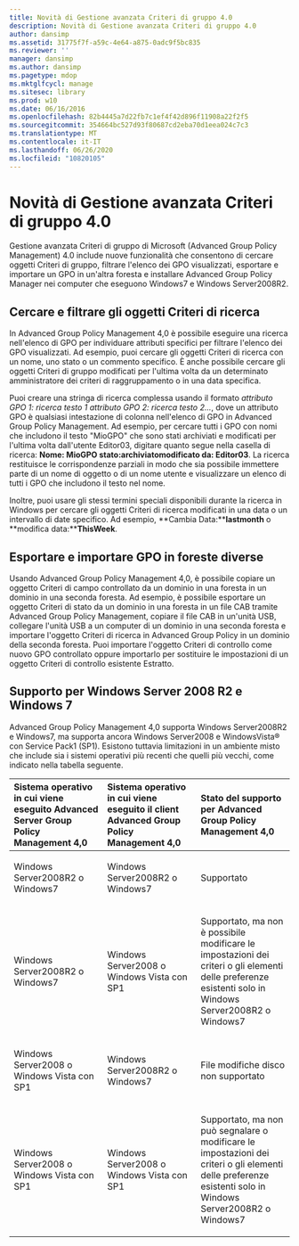 ```yaml
---
title: Novità di Gestione avanzata Criteri di gruppo 4.0
description: Novità di Gestione avanzata Criteri di gruppo 4.0
author: dansimp
ms.assetid: 31775f7f-a59c-4e64-a875-0adc9f5bc835
ms.reviewer: ''
manager: dansimp
ms.author: dansimp
ms.pagetype: mdop
ms.mktglfcycl: manage
ms.sitesec: library
ms.prod: w10
ms.date: 06/16/2016
ms.openlocfilehash: 82b4445a7d22fb7c1ef4f42d896f11908a22f2f5
ms.sourcegitcommit: 354664bc527d93f80687cd2eba70d1eea024c7c3
ms.translationtype: MT
ms.contentlocale: it-IT
ms.lasthandoff: 06/26/2020
ms.locfileid: "10820105"
---
```

# Novità di Gestione avanzata Criteri di gruppo 4.0


Gestione avanzata Criteri di gruppo di Microsoft (Advanced Group Policy Management) 4.0 include nuove funzionalità che consentono di cercare oggetti Criteri di gruppo, filtrare l'elenco dei GPO visualizzati, esportare e importare un GPO in un'altra foresta e installare Advanced Group Policy Manager nei computer che eseguono Windows7 e Windows Server2008R2.

## Cercare e filtrare gli oggetti Criteri di ricerca


In Advanced Group Policy Management 4,0 è possibile eseguire una ricerca nell'elenco di GPO per individuare attributi specifici per filtrare l'elenco dei GPO visualizzati. Ad esempio, puoi cercare gli oggetti Criteri di ricerca con un nome, uno stato o un commento specifico. È anche possibile cercare gli oggetti Criteri di gruppo modificati per l'ultima volta da un determinato amministratore dei criteri di raggruppamento o in una data specifica.

Puoi creare una stringa di ricerca complessa usando il formato *attributo GPO 1: ricerca testo 1 attributo GPO 2: ricerca testo 2...*, dove un attributo GPO è qualsiasi intestazione di colonna nell'elenco di GPO in Advanced Group Policy Management. Ad esempio, per cercare tutti i GPO con nomi che includono il testo "MioGPO" che sono stati archiviati e modificati per l'ultima volta dall'utente Editor03, digitare quanto segue nella casella di ricerca: **Nome: MioGPO stato:****archiviato****modificato da: Editor03**. La ricerca restituisce le corrispondenze parziali in modo che sia possibile immettere parte di un nome di oggetto o di un nome utente e visualizzare un elenco di tutti i GPO che includono il testo nel nome.

Inoltre, puoi usare gli stessi termini speciali disponibili durante la ricerca in Windows per cercare gli oggetti Criteri di ricerca modificati in una data o un intervallo di date specifico. Ad esempio, **Cambia Data:****lastmonth** o **modifica data:****ThisWeek**.

## Esportare e importare GPO in foreste diverse


Usando Advanced Group Policy Management 4,0, è possibile copiare un oggetto Criteri di campo controllato da un dominio in una foresta in un dominio in una seconda foresta. Ad esempio, è possibile esportare un oggetto Criteri di stato da un dominio in una foresta in un file CAB tramite Advanced Group Policy Management, copiare il file CAB in un'unità USB, collegare l'unità USB a un computer di un dominio in una seconda foresta e importare l'oggetto Criteri di ricerca in Advanced Group Policy in un dominio della seconda foresta. Puoi importare l'oggetto Criteri di controllo come nuovo GPO controllato oppure importarlo per sostituire le impostazioni di un oggetto Criteri di controllo esistente Estratto.

## Supporto per Windows Server 2008 R2 e Windows 7


Advanced Group Policy Management 4,0 supporta Windows Server2008R2 e Windows7, ma supporta ancora Windows Server2008 e WindowsVista® con Service Pack1 (SP1). Esistono tuttavia limitazioni in un ambiente misto che include sia i sistemi operativi più recenti che quelli più vecchi, come indicato nella tabella seguente.

<table>
<colgroup>
<col width="33%" />
<col width="33%" />
<col width="33%" />
</colgroup>
<thead>
<tr class="header">
<th align="left">Sistema operativo in cui viene eseguito Advanced Server Group Policy Management 4,0</th>
<th align="left">Sistema operativo in cui viene eseguito il client Advanced Group Policy Management 4,0</th>
<th align="left">Stato del supporto per Advanced Group Policy Management 4,0</th>
</tr>
</thead>
<tbody>
<tr class="odd">
<td align="left"><p>Windows Server2008R2 o Windows7</p></td>
<td align="left"><p>Windows Server2008R2 o Windows7</p></td>
<td align="left"><p>Supportato</p></td>
</tr>
<tr class="even">
<td align="left"><p>Windows Server2008R2 o Windows7</p></td>
<td align="left"><p>Windows Server2008 o Windows Vista con SP1</p></td>
<td align="left"><p>Supportato, ma non è possibile modificare le impostazioni dei criteri o gli elementi delle preferenze esistenti solo in Windows Server2008R2 o Windows7</p></td>
</tr>
<tr class="odd">
<td align="left"><p>Windows Server2008 o Windows Vista con SP1</p></td>
<td align="left"><p>Windows Server2008R2 o Windows7</p></td>
<td align="left"><p>File modifiche disco non supportato</p></td>
</tr>
<tr class="even">
<td align="left"><p>Windows Server2008 o Windows Vista con SP1</p></td>
<td align="left"><p>Windows Server2008 o Windows Vista con SP1</p></td>
<td align="left"><p>Supportato, ma non può segnalare o modificare le impostazioni dei criteri o gli elementi delle preferenze esistenti solo in Windows Server2008R2 o Windows7</p></td>
</tr>
</tbody>
</table>

 

 

 





